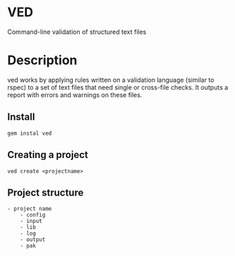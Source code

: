# VED

Command-line validation of structured text files

# Description

ved works by applying rules written on a validation language (similar to rspec) to a set of text files that need single or cross-file checks. It outputs a report with errors and warnings on these files.

## Install

    gem instal ved

## Creating a project

    ved create <projectname>

## Project structure

    - project name
        - config
        - input
        - lib
        - log
        - output
        - pak
